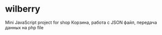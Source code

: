 # wilberry
Mini JavaScript project for shop
Корзина, работа с JSON файл, передача данных на php file
